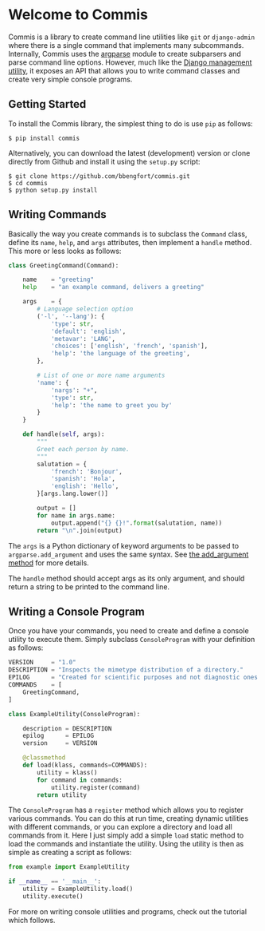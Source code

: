 # Welcome to Commis

Commis is a library to create command line utilities like `git` or `django-admin` where there is a single command that implements many subcommands. Internally, Commis uses the [argparse](https://docs.python.org/2.7/library/argparse.html) module to create subparsers and parse command line options. However, much like the [Django management utility](https://docs.djangoproject.com/en/1.9/howto/custom-management-commands/), it exposes an API that allows you to write command classes and create very simple console programs.

## Getting Started

To install the Commis library, the simplest thing to do is use `pip` as follows:

    $ pip install commis

Alternatively, you can download the latest (development) version or clone directly from Github and install it using the `setup.py` script:

    $ git clone https://github.com/bbengfort/commis.git
    $ cd commis
    $ python setup.py install

## Writing Commands

Basically the way you create commands is to subclass the `Command` class, define its `name`, `help`, and `args` attributes, then implement a `handle` method. This more or less looks as follows:

```python
class GreetingCommand(Command):

    name    = "greeting"
    help    = "an example command, delivers a greeting"

    args    = {
        # Language selection option
        ('-l', '--lang'): {
            'type': str,
            'default': 'english',
            'metavar': 'LANG',
            'choices': ['english', 'french', 'spanish'],
            'help': 'the language of the greeting',
        },

        # List of one or more name arguments
        'name': {
            'nargs': "+",
            'type': str,
            'help': 'the name to greet you by'
        }
    }

    def handle(self, args):
        """
        Greet each person by name.
        """
        salutation = {
            'french': 'Bonjour',
            'spanish': 'Hola',
            'english': 'Hello',
        }[args.lang.lower()]

        output = []
        for name in args.name:
            output.append("{} {}!".format(salutation, name))
        return "\n".join(output)
```

The `args` is a Python dictionary of keyword arguments to be passed to `argparse.add_argument` and uses the same syntax. See [the add_argument method](https://argparse.googlecode.com/svn/trunk/doc/add_argument.html) for more details.

The `handle` method should accept args as its only argument, and should return a string to be printed to the command line.

## Writing a Console Program

Once you have your commands, you need to create and define a console utility to execute them. Simply subclass `ConsoleProgram` with your definition as follows:

```python
VERSION     = "1.0"
DESCRIPTION = "Inspects the mimetype distribution of a directory."
EPILOG      = "Created for scientific purposes and not diagnostic ones."
COMMANDS    = [
    GreetingCommand,
]

class ExampleUtility(ConsoleProgram):

    description = DESCRIPTION
    epilog      = EPILOG
    version     = VERSION

    @classmethod
    def load(klass, commands=COMMANDS):
        utility = klass()
        for command in commands:
            utility.register(command)
        return utility
```

The `ConsoleProgram` has a `register` method which allows you to register various commands. You can do this at run time, creating dynamic utilities with different commands, or you can explore a directory and load all commands from it. Here I just simply add a simple `load` static method to load the commands and instantiate the utility. Using the utility is then as simple as creating a script as follows:

```python
from example import ExampleUtility

if __name__ == '__main__':
    utility = ExampleUtility.load()
    utility.execute()
```

For more on writing console utilities and programs, check out the tutorial which follows.
